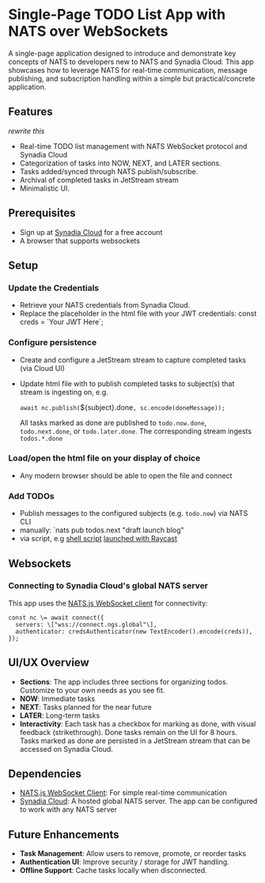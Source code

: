 # Single-Page TODO List App with NATS over WebSockets

A single-page application designed to introduce and demonstrate key concepts of NATS to developers new to NATS and Synadia Cloud. This app showcases how to leverage NATS for real-time communication, message publishing, and subscription handling within a simple but practical/concrete application.

## Features
_rewrite this_
* Real-time TODO list management with NATS WebSocket protocol and Synadia Cloud
* Categorization of tasks into NOW, NEXT, and LATER sections.
* Tasks added/synced through NATS publish/subscribe.
* Archival of completed tasks in JetStream stream 
* Minimalistic UI.

## Prerequisites
* Sign up at [Synadia Cloud](https://synadia.com/cloud) for a free account
* A browser that supports websockets
    
## Setup  
### Update the Credentials

* Retrieve your NATS credentials from Synadia Cloud.
* Replace the placeholder in the html file with your JWT credentials:  const creds \= \`Your JWT Here\`;  

### Configure persistence
* Create and configure a JetStream stream to capture completed tasks (via Cloud UI)
* Update html file with to publish completed tasks to subject(s) that stream is ingesting on, e.g. 

  `await nc.publish(`${subject}.done`, sc.encode(doneMessage));`

  All tasks marked as done are published to `todo.now.done`, `todo.next.done`, or `todo.later.done`. The corresponding stream ingests `todos.*.done`
  
### Load/open the html file on your display of choice 

* Any modern browser should be able to open the file and connect

### Add TODOs

* Publish messages to the configured subjects (e.g. `todo.now`) via NATS CLI
* manually: `nats pub todos.next "draft launch blog"
* via script, e.g [shell script](raycast/now.sh) [launched with Raycast](https://github.com/raycast/script-commands)
  
## Websockets

### Connecting to Synadia Cloud's global NATS server 
This app uses the [NATS.js WebSocket client](https://github.com/nats-io/nats.js) for connectivity:  

```
const nc \= await connect({  
  servers: \["wss://connect.ngs.global"\],  
  authenticator: credsAuthenticator(new TextEncoder().encode(creds)),  
});
```

## UI/UX Overview

* **Sections**: The app includes three sections for organizing todos. Customize to your own needs as you see fit.
* **NOW**: Immediate tasks
* **NEXT**: Tasks planned for the near future
* **LATER**: Long-term tasks
* **Interactivity**: Each task has a checkbox for marking as done, with visual feedback (strikethrough). Done tasks remain on the UI for 8 hours. Tasks marked as done are persisted in a JetStream stream that can be accessed on Synadia Cloud.
  
## Dependencies

* [NATS.js WebSocket Client](https://github.com/nats-io/nats.js): For simple real-time communication
* [Synadia Cloud](https://synadia.com/cloud): A hosted global NATS server. The app can be configured to work with any NATS server  
 
## Future Enhancements

* **Task Management**: Allow users to remove, promote, or reorder tasks
* **Authentication UI**: Improve security / storage for JWT handling.
* **Offline Support**: Cache tasks locally when disconnected.  
